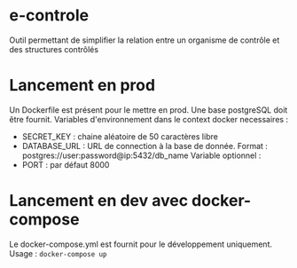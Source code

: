 # e-controle
Outil permettant de simplifier la relation entre un organisme de contrôle et des structures contrôlés

# Lancement en prod
Un Dockerfile est présent pour le mettre en prod.
Une base postgreSQL doit être fournit.
Variables d'environnement dans le context docker necessaires :
- SECRET_KEY : chaine aléatoire de 50 caractères libre
- DATABASE_URL : URL de connection à la base de donnée. Format : postgres://user:password@ip:5432/db_name
Variable optionnel :
- PORT : par défaut 8000

# Lancement en dev avec docker-compose
Le docker-compose.yml est fournit pour le développement uniquement.
Usage : `docker-compose up`
